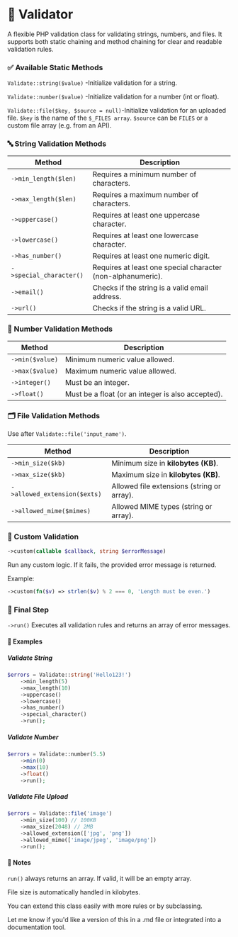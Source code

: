 # 📄 Validator
A flexible PHP validation class for validating strings, numbers, and files. It supports both static chaining and method chaining for clear and readable validation rules.

### ✅ Available Static Methods
```Validate::string($value)``` -Initialize validation for a string.

```Validate::number($value)``` -Initialize validation for a number (int or float).

```Validate::file($key, $source = null)```-Initialize validation for an uploaded file. ```$key``` is the name of the ```$_FILES array```. ```$source``` can be ```FILES``` or a custom file array (e.g. from an API).

### 🔤 String Validation Methods
| Method                  | Description                                                 |
| ----------------------- | ----------------------------------------------------------- |
| `->min_length($len)`    | Requires a minimum number of characters.                    |
| `->max_length($len)`    | Requires a maximum number of characters.                    |
| `->uppercase()`         | Requires at least one uppercase character.                  |
| `->lowercase()`         | Requires at least one lowercase character.                  |
| `->has_number()`        | Requires at least one numeric digit.                        |
| `->special_character()` | Requires at least one special character (non-alphanumeric). |
| `->email()`             | Checks if the string is a valid email address.              |
| `->url()`               | Checks if the string is a valid URL.                        |



### 🔢 Number Validation Methods
| Method          | Description                                       |
| --------------- | ------------------------------------------------- |
| `->min($value)` | Minimum numeric value allowed.                    |
| `->max($value)` | Maximum numeric value allowed.                    |
| `->integer()`   | Must be an integer.                               |
| `->float()`     | Must be a float (or an integer is also accepted). |


### 🗂️ File Validation Methods

Use after ```Validate::file('input_name')```.

| Method                       | Description                                |
| ---------------------------- | ------------------------------------------ |
| `->min_size($kb)`            | Minimum size in **kilobytes (KB)**.        |
| `->max_size($kb)`            | Maximum size in **kilobytes (KB)**.        |
| `->allowed_extension($exts)` | Allowed file extensions (string or array). |
| `->allowed_mime($mimes)`     | Allowed MIME types (string or array).      |


### 🔧 Custom Validation
```php
->custom(callable $callback, string $errorMessage)
```

Run any custom logic. If it fails, the provided error message is returned.

Example:

```php
->custom(fn($v) => strlen($v) % 2 === 0, 'Length must be even.')

```


### 🚦 Final Step

```->run()```
Executes all validation rules and returns an array of error messages.

#### 🧪 Examples
##### Validate String

```php
$errors = Validate::string('Hello123!')
    ->min_length(5)
    ->max_length(10)
    ->uppercase()
    ->lowercase()
    ->has_number()
    ->special_character()
    ->run();
```

##### Validate Number

```php
$errors = Validate::number(5.5)
    ->min(0)
    ->max(10)
    ->float()
    ->run();
```
##### Validate File Upload

```php
$errors = Validate::file('image')
    ->min_size(100) // 100KB
    ->max_size(2048) // 2MB
    ->allowed_extension(['jpg', 'png'])
    ->allowed_mime(['image/jpeg', 'image/png'])
    ->run();
```

#### 🧼 Notes
```run()``` always returns an array. If valid, it will be an empty array.

File size is automatically handled in kilobytes.

You can extend this class easily with more rules or by subclassing.

Let me know if you'd like a version of this in a .md file or integrated into a documentation tool.